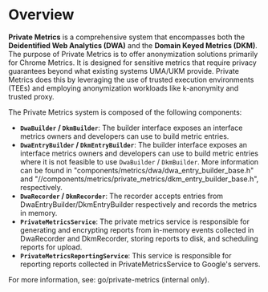 # Overview
**Private Metrics** is a comprehensive system that encompasses both the **Deidentified Web Analytics (DWA)** and the **Domain Keyed Metrics (DKM)**. The purpose of Private Metrics is to offer anonymization solutions primarily for Chrome Metrics. It is designed for sensitive metrics that require privacy guarantees beyond what existing systems UMA/UKM provide. Private Metrics does this by leveraging the use of trusted execution environments (TEEs) and employing anonymization workloads like k-anonymity and trusted proxy.

The Private Metrics system is composed of the following components:

* **`DwaBuilder` / `DkmBuilder`**: The builder interface exposes an interface metrics owners and developers can use to build metric entries.
* **`DwaEntryBuilder` / `DkmEntryBuilder`**: The builder interface exposes an interface metrics owners and developers can use to build metric entries where it is not feasible to use `DwaBuilder` / `DkmBuilder`. More information can be found in "components/metrics/dwa/dwa_entry_builder_base.h" and "//components/metrics/private_metrics/dkm_entry_builder_base.h", respectively.
* **`DwaRecorder` / `DkmRecorder`**: The recorder accepts entries from DwaEntryBuilder/DkmEntryBuilder respectively and records the metrics in memory.
* **`PrivateMetricsService`**: The private metrics service is responsible for generating and encrypting reports from in-memory events collected in DwaRecorder and DkmRecorder, storing reports to disk, and scheduling reports for upload.
* **`PrivateMetricsReportingService`**: This service is responsible for reporting reports collected in PrivateMetricsService to Google's servers.

For more information, see: go/private-metrics (internal only).
